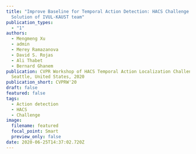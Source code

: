 ```yaml
---
title: "Improve Baseline for Temporal Action Detection: HACS Challenge 2020
  Solution of IVUL‑KAUST team"
publication_types:
  - "1"
authors:
  - Mengmeng Xu
  - admin
  - Merey Ramazanova
  - David S. Rojas
  - Ali Thabet
  - Bernard Ghanem
publication: CVPR Workshop of HACS Temporal Action Localization Challenge,
  Seattle, United States, 2020
publication_short: CVPRW'20
draft: false
featured: false
tags:
  - Action detection
  - HACS
  - Challenge
image:
  filename: featured
  focal_point: Smart
  preview_only: false
date: 2020-06-25T14:37:02.720Z
---
```

